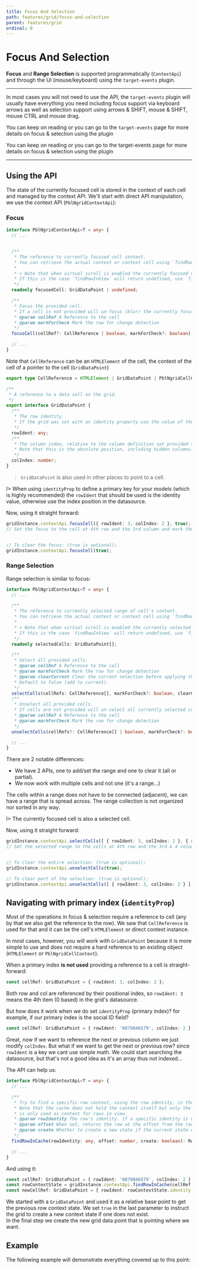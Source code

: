 ```yaml
---
title: Focus And Selection
path: features/grid/focus-and-selection
parent: features/grid
ordinal: 0
---
```

# Focus And Selection

**Focus** and **Range Selection** is supported programmatically (`ContextApi`) and through the UI (mouse/keyboard) using the `target-events` plugin.

---

In most cases you will not need to use the API, the `target-events` plugin will usually have everything you need
including focus support via keyboard arrows as well as selection support using arrows & SHIFT, mouse & SHIFT, mouse   CTRL and mouse drag.

You can keep on reading or you can go to the `target-events` page for more details on focus & selection using the plugin
<p>You can keep on reading or you can <a [routerLink]="['../..', 'features', 'target-events']">go to the target-events page</a> for more details on focus & selection using the plugin</p>

---

## Using the API

The state of the currently focused cell is stored in the context of each cell and managed by the context API.
We'll start with direct API manipulation, we use the context API (`PblNgridContextApi`):

### Focus

```typescript
interface PblNgridContextApi<T = any> {
  // ...


  /**
   * The reference to currently focused cell context.
   * You can retrieve the actual context or context cell using `findRowInView` and / or `findRowInCache`.
   *
   * > Note that when virtual scroll is enabled the currently focused cell does not have to exist in the view.
   * If this is the case `findRowInView` will return undefined, use `findRowInCache` instead.
   */
  readonly focusedCell: GridDataPoint | undefined;

  /**
   * Focus the provided cell.
   * If a cell is not provided will un-focus (blur) the currently focused cell (if there is one).
   * @param cellRef A Reference to the cell
   * @param markForCheck Mark the row for change detection
   */
  focusCell(cellRef?: CellReference | boolean, markForCheck?: boolean): void;

  // ...
}
```

Note that `CellReference` can be an `HTMLElement` of the cell, the context of the cell of a pointer to the cell (`GridDataPoint`)

```typescript
export type CellReference = HTMLElement | GridDataPoint | PblNgridCellContext;

/**
 * A reference to a data cell on the grid.
 */
export interface GridDataPoint {
  /**
   * The row identity.
   * If the grid was set with an identity property use the value of the identity otherwise, use the location of the row in the datasource.
   */
  rowIdent: any;
  /**
   * The column index, relative to the column definition set provided to the grid.
   * Note that this is the absolute position, including hidden columns.
   */
  colIndex: number;
}
```

> `GridDataPoint` is also used in other places to point to a cell.

I> When using `identityProp` to define a primary key for your models (which is highly recommended) the `rowIdent` that should be used is
the identity value, otherwise use the index position in the datasource.

Now, using it straight forward:

```typescript
gridInstance.contextApi.focusCell({ rowIdent: 3, colIndex: 2 }, true);
// Set the focus to the cell at 4th row and the 3rd column and mark the row to change detection.


// To clear the focus: (true is optional);
gridInstance.contextApi.focusCell(true);
```

### Range Selection

Range selection is similar to focus:

```typescript
interface PblNgridContextApi<T = any> {
  // ...

  /**
   * The reference to currently selected range of cell's context.
   * You can retrieve the actual context or context cell using `findRowInView` and / or `findRowInCache`.
   *
   * > Note that when virtual scroll is enabled the currently selected cells does not have to exist in the view.
   * If this is the case `findRowInView` will return undefined, use `findRowInCache` instead.
   */
  readonly selectedCells: GridDataPoint[];

  /**
   * Select all provided cells.
   * @param cellRef A Reference to the cell
   * @param markForCheck Mark the row for change detection
   * @param clearCurrent Clear the current selection before applying the new selection.
   * Default to false (add to current).
   */
  selectCells(cellRefs: CellReference[], markForCheck?: boolean, clearCurrent?: boolean): void;
  /**
   * Unselect all provided cells.
   * If cells are not provided will un-select all currently selected cells.
   * @param cellRef A Reference to the cell
   * @param markForCheck Mark the row for change detection
   */
  unselectCells(cellRefs?: CellReference[] | boolean, markForCheck?: boolean): void;

  // ...
}
```

There are 2 notable differences:

- We have 2 APIs, one to add/set the range and one to clear it (all or partial).
- We now work with multiple cells and not one (it's a range...)

The cells within a range does not have to be connected (adjacent), we can have a range that is spread across. The range collection is
not organized nor sorted in any way.

I> The currently focused cell is also a selected cell.

Now, using it straight forward:

```typescript
gridInstance.contextApi.selectCells([ { rowIdent: 3, colIndex: 2 }, { rowIdent: 3, colIndex: 3 } ], true);
// Set the selected range to the cells at 4th row and the 3rd & 4 columns and mark the row to change detection.


// To clear the entire selection: (true is optional);
gridInstance.contextApi.unselectCells(true);

// To clear part of the selection: (true is optional);
gridInstance.contextApi.unselectCells([ { rowIdent: 3, colIndex: 2 } ], true);
```

## Navigating with primary index (`identityProp`)

Most of the operations in focus & selection require a reference to cell (any by that we also get the reference to the row).
We saw that `CellReference` is used for that and it can be the cell's `HTMLElement` or direct context instance.

In most cases, however, you will work with `GridDataPoint` because it is more simple to use and does not require a hard reference to an
existing object (`HTMLElement` or `PblNgridCellContext`).

When a primary index **is not used** providing a reference to a cell is straight-forward:

```typescript
const cellRef: GridDataPoint = { rowIdent: 3, colIndex: 2 };
```

Both row and col are referenced by their positional index, so `rowIdent: 3` means the 4th item (0 based) in the grid's datasource.

But how does it work when we do set `identityProp` (primary index)? for example, if our primary index is the social ID field?

```typescript
const cellRef: GridDataPoint = { rowIdent: '0879846579', colIndex: 2 };
```

Great, now if we want to reference the next or previous column we just modify `colIndex`.
But what if we want to get the next or previous row? since `rowIdent` is a key we cant use simple math.
We could start searching the datasource, but that's not a good idea as it's an array thus not indexed...

The API can help us:

```typescript
interface PblNgridContextApi<T = any> {
  // ...

  /**
   * Try to find a specific row context, using the row identity, in the context cache.
   * Note that the cache does not hold the context itself but only the state that can later be used to retrieve a context instance. The context instance
   * is only used as context for rows in view.
   * @param rowIdentity The row's identity. If a specific identity is used, please provide it otherwise provide the index of the row in the datasource.
   * @param offset When set, returns the row at the offset from the row with the provided row identity. Can be any numeric value (e.g 5, -6, 4).
   * @param create Whether to create a new state if the current state does not exist.
   */
  findRowInCache(rowIdentity: any, offset: number, create: boolean): RowContextState<T> | undefined;

  // ...
}
```

And using it:

```typescript
const cellRef: GridDataPoint = { rowIdent: '0879846579', colIndex: 2 };
const rowContextState = gridInstance.contextApi.findRowInCache(cellRef.rowIdent, -1, true);
const newCellRef: GridDataPoint = { rowIdent: rowContextState.identity, colIndex: cellRef.colIndex };
```

We started with a `GridDataPoint` and used it as a relative base point to get the previous row context state.
We set `true` in the last parameter to instruct the grid to create a new context state if one does not exist.  
In the final step we create the new grid data point that is pointing where we want.

## Example

The following example will demonstrate everything covered up to this point:

<div pbl-example-view="pbl-focus-and-selection-example"></div>
